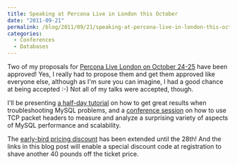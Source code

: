 ```yaml
---
title: Speaking at Percona Live in London this October
date: "2011-09-21"
permalink: /blog/2011/09/21/speaking-at-percona-live-in-london-this-october/
categories:
  - Conferences
  - Databases
---
```

Two of my proposals for [Percona Live London on October 24-25][1] have been approved! Yes, I really had to propose them and get them approved like everyone else, although as I'm sure you can imagine, I had a good chance at being accepted :-) Not all of my talks were accepted, though.

I'll be presenting [a half-day tutorial][2] on how to get great results when troubleshooting MySQL problems, and a [conference session][3] on how to use TCP packet headers to measure and analyze a surprising variety of aspects of MySQL performance and scalability.

The [early-bird pricing discount][1] has been extended until the 28th! And the links in this blog post will enable a special discount code at registration to shave another 40 pounds off the ticket price.

 [1]: http://www.percona.com/live/london-2011/?discount=come-c-talk
 [2]: http://www.percona.com/live/london-2011/tutorial/expert-troubleshooting/?discount=come-c-talk
 [3]: http://www.percona.com/live/london-2011/session/measuring-scalability-and-performance-with-tcp/?discount=come-c-talk

